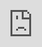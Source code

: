 ```yaml
---
layout: HackTheBox
title:  "HackTheBox - Falafel"
date:   2021-02-02 18:00:00 +0000
categories: Walkthrough HackTheBox
---
```

<p style="font-family:arial;">HackTheBox Falafel<br><br>
</p>
<iframe src="https://drive.google.com/file/d/12TJCFgutxrk8OC1aNjqZkP3rlrMtcyEO/preview" style="position:fixed; top:0px; left:0px; bottom:0px; right:0px; width:100%; height:100%; border:none; margin:0; padding:0; overflow:hidden; z-index:999999;"></iframe>
